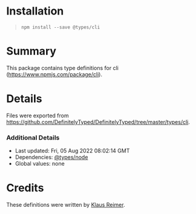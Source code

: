 # Installation
> `npm install --save @types/cli`

# Summary
This package contains type definitions for cli (https://www.npmjs.com/package/cli).

# Details
Files were exported from https://github.com/DefinitelyTyped/DefinitelyTyped/tree/master/types/cli.

### Additional Details
 * Last updated: Fri, 05 Aug 2022 08:02:14 GMT
 * Dependencies: [@types/node](https://npmjs.com/package/@types/node)
 * Global values: none

# Credits
These definitions were written by [Klaus Reimer](https://github.com/kayahr).
